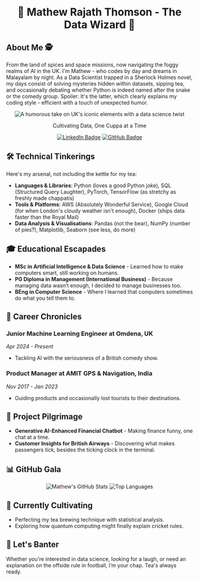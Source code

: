 <h1 align="center">🎩 Mathew Rajath Thomson - The Data Wizard 🎩</h1>

## About Me 🕵️

From the land of spices and space missions, now navigating the foggy realms of AI in the UK. I'm Mathew - who codes by day and dreams in Malayalam by night. As a Data Scientist trapped in a Sherlock Holmes novel, my days consist of solving mysteries hidden within datasets, sipping tea, and occasionally debating whether Python is indeed named after the snake or the comedy group. Spoiler: It's the latter, which clearly explains my coding style - efficient with a touch of unexpected humor. 

<p align="center">
  <img src="https://github.com/rajaththomson/rajaththomson/assets/40268159/465f55ec-269e-4d56-82f2-9b4af97d0593" alt="A humorous take on UK's iconic elements with a data science twist">
</p>

<p align="center">Cultivating Data, One Cuppa at a Time</p>

<p align="center">
  <a href="https://www.linkedin.com/in/rajath-thomson/"><img src="https://img.shields.io/badge/LinkedIn-0077B5.svg?style=flat-square&logo=linkedin&logoColor=white" alt="LinkedIn Badge"></a>
  <a href="https://github.com/rajaththomson"><img src="https://img.shields.io/badge/GitHub-181717.svg?style=flat-square&logo=github&logoColor=white" alt="GitHub Badge"></a>
</p>

## 🛠 Technical Tinkerings

Here's my arsenal, not including the kettle for my tea:

- **Languages & Libraries**: Python (loves a good Python joke), SQL (Structured Query Laughter), PyTorch, TensorFlow (as stretchy as freshly made chappatis)
- **Tools & Platforms**: AWS (Absolutely Wonderful Service), Google Cloud (for when London's cloudy weather isn't enough), Docker (ships data faster than the Royal Mail)
- **Data Analysis & Visualisations**: Pandas (not the bear), NumPy (number of pies?), Matplotlib, Seaborn (see less, do more)

## 🎓 Educational Escapades

- **MSc in Artificial Intelligence & Data Science** - Learned how to make computers smart, still working on humans.
- **PG Diploma in Management (International Business)** - Because managing data wasn’t enough, I decided to manage businesses too.
- **BEng in Computer Science** - Where I learned that computers sometimes do what you tell them to.

## 💼 Career Chronicles

### Junior Machine Learning Engineer at Omdena, UK
*Apr 2024 - Present*
- Tackling AI with the seriousness of a British comedy show.

### Product Manager at AMIT GPS & Navigation, India
*Nov 2017 - Jan 2023*
- Guiding products and occasionally lost tourists to their destinations.

## 🚀 Project Pilgrimage

- **Generative AI-Enhanced Financial Chatbot** - Making finance funny, one chat at a time.
- **Customer Insights for British Airways** - Discovering what makes passengers tick, besides the ticking clock in the terminal.

## 📊 GitHub Gala

<p align="center">
  <img src="https://github-readme-stats.vercel.app/api?username=rajaththomson&show_icons=true&theme=city_lights" alt="Mathew's GitHub Stats">
  <img src="https://github-readme-stats.vercel.app/api/top-langs/?username=rajaththomson&layout=compact&theme=city_lights" alt="Top Languages">
</p>

## 🌱 Currently Cultivating

- Perfecting my tea brewing technique with statistical analysis.
- Exploring how quantum computing might finally explain cricket rules.

## 🤝 Let's Banter

Whether you're interested in data science, looking for a laugh, or need an explanation on the offside rule in football, I’m your chap. Tea's always ready.

